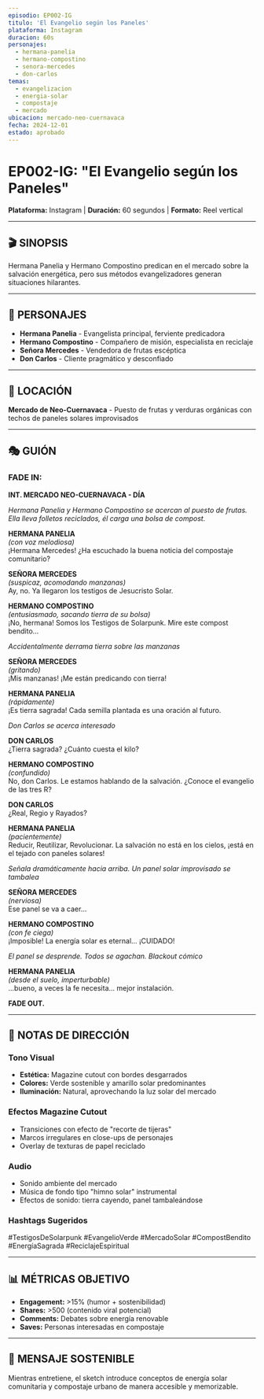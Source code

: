 ```yaml
---
episodio: EP002-IG
titulo: 'El Evangelio según los Paneles'
plataforma: Instagram
duracion: 60s
personajes:
  - hermana-panelia
  - hermano-compostino
  - senora-mercedes
  - don-carlos
temas:
  - evangelizacion
  - energia-solar
  - compostaje
  - mercado
ubicacion: mercado-neo-cuernavaca
fecha: 2024-12-01
estado: aprobado
---
```


# EP002-IG: "El Evangelio según los Paneles"

**Plataforma:** Instagram | **Duración:** 60 segundos | **Formato:** Reel vertical

---

## 🎬 SINOPSIS

Hermana Panelia y Hermano Compostino predican en el mercado sobre la salvación energética, pero sus métodos evangelizadores generan situaciones hilarantes.

---

## 👥 PERSONAJES

- **Hermana Panelia** - Evangelista principal, ferviente predicadora
- **Hermano Compostino** - Compañero de misión, especialista en reciclaje
- **Señora Mercedes** - Vendedora de frutas escéptica
- **Don Carlos** - Cliente pragmático y desconfiado

---

## 📍 LOCACIÓN

**Mercado de Neo-Cuernavaca** - Puesto de frutas y verduras orgánicas con techos de paneles solares improvisados

---

## 🎭 GUIÓN

### FADE IN:

**INT. MERCADO NEO-CUERNAVACA - DÍA**

_Hermana Panelia y Hermano Compostino se acercan al puesto de frutas. Ella lleva folletos reciclados, él carga una bolsa de compost._

**HERMANA PANELIA**  
_(con voz melodiosa)_  
¡Hermana Mercedes! ¿Ha escuchado la buena noticia del compostaje comunitario?

**SEÑORA MERCEDES**  
_(suspicaz, acomodando manzanas)_  
Ay, no. Ya llegaron los testigos de Jesucristo Solar.

**HERMANO COMPOSTINO**  
_(entusiasmado, sacando tierra de su bolsa)_  
¡No, hermana! Somos los Testigos de Solarpunk. Mire este compost bendito...

_Accidentalmente derrama tierra sobre las manzanas_

**SEÑORA MERCEDES**  
_(gritando)_  
¡Mis manzanas! ¡Me están predicando con tierra!

**HERMANA PANELIA**  
_(rápidamente)_  
¡Es tierra sagrada! Cada semilla plantada es una oración al futuro.

_Don Carlos se acerca interesado_

**DON CARLOS**  
¿Tierra sagrada? ¿Cuánto cuesta el kilo?

**HERMANO COMPOSTINO**  
_(confundido)_  
No, don Carlos. Le estamos hablando de la salvación. ¿Conoce el evangelio de las tres R?

**DON CARLOS**  
¿Real, Regio y Rayados?

**HERMANA PANELIA**  
_(pacientemente)_  
Reducir, Reutilizar, Revolucionar. La salvación no está en los cielos, ¡está en el tejado con paneles solares!

_Señala dramáticamente hacia arriba. Un panel solar improvisado se tambalea_

**SEÑORA MERCEDES**  
_(nerviosa)_  
Ese panel se va a caer...

**HERMANO COMPOSTINO**  
_(con fe ciega)_  
¡Imposible! La energía solar es eternal... ¡CUIDADO!

_El panel se desprende. Todos se agachan. Blackout cómico_

**HERMANA PANELIA**  
_(desde el suelo, imperturbable)_  
...bueno, a veces la fe necesita... mejor instalación.

**FADE OUT.**

---

## 🎥 NOTAS DE DIRECCIÓN

### Tono Visual

- **Estética:** Magazine cutout con bordes desgarrados
- **Colores:** Verde sostenible y amarillo solar predominantes
- **Iluminación:** Natural, aprovechando la luz solar del mercado

### Efectos Magazine Cutout

- Transiciones con efecto de "recorte de tijeras"
- Marcos irregulares en close-ups de personajes
- Overlay de texturas de papel reciclado

### Audio

- Sonido ambiente del mercado
- Música de fondo tipo "himno solar" instrumental
- Efectos de sonido: tierra cayendo, panel tambaleándose

### Hashtags Sugeridos

#TestigosDeSolarpunk #EvangelioVerde #MercadoSolar #CompostBendito #EnergíaSagrada #ReciclajeEspiritual

---

## 📊 MÉTRICAS OBJETIVO

- **Engagement:** >15% (humor + sostenibilidad)
- **Shares:** >500 (contenido viral potencial)
- **Comments:** Debates sobre energía renovable
- **Saves:** Personas interesadas en compostaje

---

## 🌱 MENSAJE SOSTENIBLE

Mientras entretiene, el sketch introduce conceptos de energía solar comunitaria y compostaje urbano de manera accesible y memorizable.
